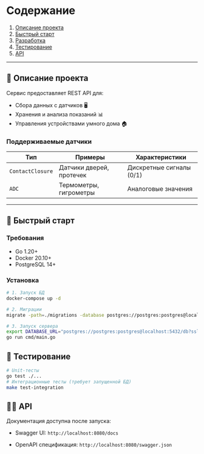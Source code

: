 # Содержание
1. [Описание проекта](#описание-проекта)
2. [Быстрый старт](#быстрый-старт)
3. [Разработка](#разработка)
4. [Тестирование](#тестирование)
5. [API](#api)

---

## 📁 Описание проекта

Сервис предоставляет REST API для:
- Сбора данных с датчиков 🖥️
- Хранения и анализа показаний 📊
- Управления устройствами умного дома 🏠

### Поддерживаемые датчики
| Тип | Примеры | Характеристики |
|------|---------|----------------|
| `ContactClosure` | Датчики дверей, протечек | Дискретные сигналы (0/1) |
| `ADC` | Термометры, гигрометры | Аналоговые значения |

---

## 🚀 Быстрый старт

### Требования
- Go 1.20+
- Docker 20.10+
- PostgreSQL 14+

### Установка
```bash
# 1. Запуск БД
docker-compose up -d

# 2. Миграции
migrate -path=./migrations -database postgres://postgres:postgres@localhost:5432/db?sslmode=disable up

# 3. Запуск сервера
export DATABASE_URL="postgres://postgres:postgres@localhost:5432/db?sslmode=disable"
go run cmd/main.go
```
## 🧪 Тестирование

```bash
# Unit-тесты
go test ./...
# Интеграционные тесты (требует запущенной БД)
make test-integration
```

## 🧑‍💻 API
Документация доступна после запуска:

-   Swagger UI:  `http://localhost:8080/docs`
    
-   OpenAPI спецификация:  `http://localhost:8080/swagger.json`

